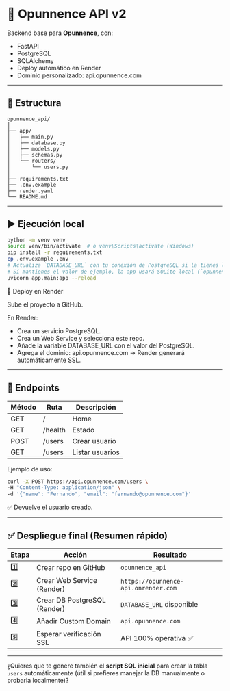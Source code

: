 # 🚀 Opunnence API v2

Backend base para **Opunnence**, con:
- FastAPI
- PostgreSQL
- SQLAlchemy
- Deploy automático en Render
- Dominio personalizado: api.opunnence.com

---

## 🧩 Estructura

```
opunnence_api/
│
├── app/
│   ├── main.py
│   ├── database.py
│   ├── models.py
│   ├── schemas.py
│   └── routers/
│       └── users.py
│
├── requirements.txt
├── .env.example
├── render.yaml
└── README.md
```

---

## ▶️ Ejecución local

```bash
python -m venv venv
source venv/bin/activate  # o venv\Scripts\activate (Windows)
pip install -r requirements.txt
cp .env.example .env
# Actualiza `DATABASE_URL` con tu conexión de PostgreSQL si la tienes lista.
# Si mantienes el valor de ejemplo, la app usará SQLite local (`opunnence.db`) para desarrollo.
uvicorn app.main:app --reload
```

🚀 Deploy en Render

Sube el proyecto a GitHub.

En Render:

- Crea un servicio PostgreSQL.
- Crea un Web Service y selecciona este repo.
- Añade la variable DATABASE_URL con el valor del PostgreSQL.
- Agrega el dominio: api.opunnence.com → Render generará automáticamente SSL.

---

## 🧠 Endpoints

| Método | Ruta      | Descripción     |
|--------|-----------|-----------------|
| GET    | /         | Home            |
| GET    | /health   | Estado          |
| POST   | /users    | Crear usuario   |
| GET    | /users    | Listar usuarios |

Ejemplo de uso:

```bash
curl -X POST https://api.opunnence.com/users \
-H "Content-Type: application/json" \
-d '{"name": "Fernando", "email": "fernando@opunnence.com"}'
```

✅ Devuelve el usuario creado.

---

## ✅ Despliegue final (Resumen rápido)

| Etapa | Acción                       | Resultado                          |
|-------|------------------------------|------------------------------------|
| 1️⃣    | Crear repo en GitHub          | `opunnence_api`                    |
| 2️⃣    | Crear Web Service (Render)   | `https://opunnence-api.onrender.com` |
| 3️⃣    | Crear DB PostgreSQL (Render) | `DATABASE_URL` disponible          |
| 4️⃣    | Añadir Custom Domain         | `api.opunnence.com`                |
| 5️⃣    | Esperar verificación SSL     | API 100% operativa ✅              |

---

¿Quieres que te genere también el **script SQL inicial** para crear la tabla `users` automáticamente (útil si prefieres manejar la DB manualmente o probarla localmente)?
